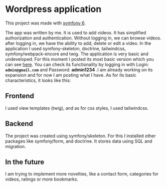 # Wordpress application

This project was made with [symfony 6](https://symfony.com/releases/6.0).

The app was written by me. It is used to add videos.  It has simplified authorization and authentication. Without logging in, we can browse videos. after logging in, we have the ability to add, delete or edit a video. In the application I used symfony-skeleton, doctrine, tailwindcss, symfony/webpack-encore and twig. The application is very basic and undeveloped. For this moment I posted its most basic version which you can see [here](http://deniii.ct8.pl/). You can check its functionality by logging in with Login: **`admin@gmail.com`** and Password: **admin1234** .I am already working on its expansion and for now I am posting what I have. 
As for its basic characteristics, it looks like this:
## Frontend
I used view templates (twig), and as for css styles, I used tailwindcss.
## Backend
The project was created using symfony/skeleton. For this I installed other packages like symfony/form, and doctrine. It stores data using SQL and migration.
## In the future
I am trying to implement more novelties, like a contact form, categories for videos, ratings or more bookmarks. 
